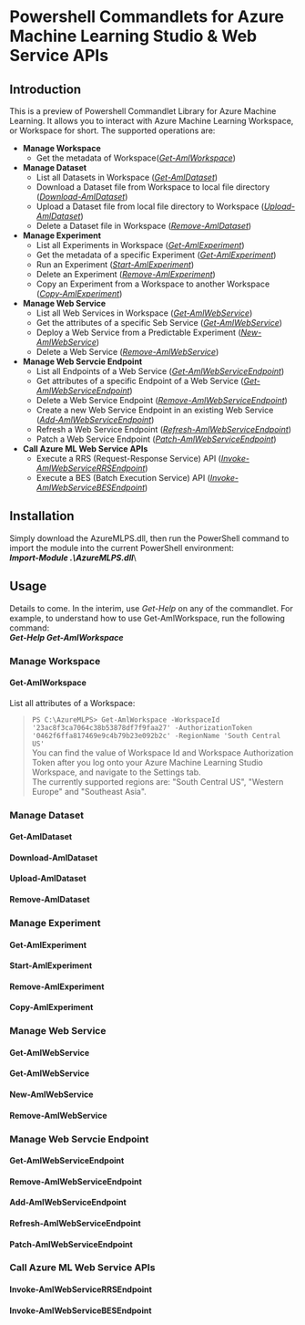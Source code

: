 # Powershell Commandlets for Azure Machine Learning Studio & Web Service APIs
## Introduction
This is a preview of Powershell Commandlet Library for Azure Machine Learning. It allows you to interact with Azure Machine Learning Workspace, or Workspace for short. The supported operations are:

* __Manage Workspace__
  * Get the metadata of Workspace(*[Get-AmlWorkspace](#get-amlworkspace)*)
* __Manage Dataset__
  * List all Datasets in Workspace (*[Get-AmlDataset](#get-amldataset)*)
  * Download a Dataset file from Workspace to local file directory (*[Download-AmlDataset](#download-amldataset)*)
  * Upload a Dataset file from local file directory to Workspace (*[Upload-AmlDataset](#upload-amldataset)*)
  * Delete a Dataset file in Workspace (*[Remove-AmlDataset](#remove-amldataset)*)
* __Manage Experiment__
  * List all Experiments in Workspace (*[Get-AmlExperiment](#get-amlexperiment)*)
  * Get the metadata of a specific Experiment (*[Get-AmlExperiment](#get-amlexperiment)*)
  * Run an Experiment (*[Start-AmlExperiment](#start-amlexperiment)*)
  * Delete an Experiment (*[Remove-AmlExperiment](#remove-amlexperiment)*)
  * Copy an Experiment from a Workspace to another Workspace (*[Copy-AmlExperiment](#copy_amlexperiment)*)
* __Manage Web Service__
  * List all Web Services in Workspace (*[Get-AmlWebService](#get-amlwebservice)*)
  * Get the attributes of a specific Seb Service (*[Get-AmlWebService](#get-amlwebservice)*)
  * Deploy a Web Service from a Predictable Experiment (*[New-AmlWebService](#new-amlwebservice)*)
  * Delete a Web Service (*[Remove-AmlWebService](#remove-amlwebservice)*)
* __Manage Web Servcie Endpoint__
  * List all Endpoints of a Web Service (*[Get-AmlWebServiceEndpoint](get-amlwebserviceendpoint)*)
  * Get attributes of a specific Endpoint of a Web Service (*[Get-AmlWebServiceEndpoint](#get-amlwebserviceendpoint)*)
  * Delete a Web Service Endpoint (*[Remove-AmlWebServiceEndpoint](#remove-amlwebserviceendpoint)*)
  * Create a new Web Service Endpoint in an existing Web Service (*[Add-AmlWebServiceEndpoint](#add-amlwebserviceendpoint)*)
  * Refresh a Web Service Endpoint (*[Refresh-AmlWebServiceEndpoint](#refresh_amlwebserviceendpoint)*)
  * Patch a Web Service Endpoint (*[Patch-AmlWebServiceEndpoint](#patch_amlwebserviceendpoint)*)
* __Call Azure ML Web Service APIs__
  * Execute a RRS (Request-Response Service) API (*[Invoke-AmlWebServiceRRSEndpoint](#invoke-amlwebservicerrsendpoint)*)
  * Execute a BES (Batch Execution Service) API (*[Invoke-AmlWebServiceBESEndpoint](#invoke_amlwebservicebesendpoint)*)

## Installation
Simply download the AzureMLPS.dll, then run the PowerShell command to import the module into the current PowerShell environment:<br/>
__*Import-Module .\AzureMLPS.dll*__\

## Usage
Details to come. In the interim, use *Get-Help* on any of the commandlet. For example, to understand how to use Get-AmlWorkspace, run the following command: <br/>
__*Get-Help Get-AmlWorkspace*__

### Manage Workspace ###
#### Get-AmlWorkspace ####
List all attributes of a Workspace:<br/>
> `PS C:\AzureMLPS> Get-AmlWorkspace -WorkspaceId '23ac8f3ca7064c38b53878df7f9faa27' -AuthorizationToken '0462f6ffa817469e9c4b79b23e092b2c' -RegionName 'South Central US'`<br/>
You can find the value of Workspace Id and Workspace Authorization Token after you log onto your Azure Machine Learning Studio Workspace, and navigate to the Settings tab. <br/>
The currently supported regions are: "South Central US", "Western Europe" and "Southeast Asia".

### Manage Dataset ###
#### Get-AmlDataset ####
#### Download-AmlDataset ####
#### Upload-AmlDataset ####
#### Remove-AmlDataset ####
### Manage Experiment ###
#### Get-AmlExperiment ####
#### Start-AmlExperiment ####
#### Remove-AmlExperiment ####
#### Copy-AmlExperiment ####
### Manage Web Service ###
#### Get-AmlWebService ####
#### Get-AmlWebService ####
#### New-AmlWebService ####
#### Remove-AmlWebService ####
### Manage Web Servcie Endpoint ###
#### Get-AmlWebServiceEndpoint
#### Remove-AmlWebServiceEndpoint
#### Add-AmlWebServiceEndpoint
#### Refresh-AmlWebServiceEndpoint
#### Patch-AmlWebServiceEndpoint
### Call Azure ML Web Service APIs
#### Invoke-AmlWebServiceRRSEndpoint
#### Invoke-AmlWebServiceBESEndpoint


